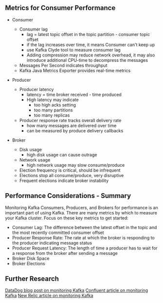 ## Metrics for Consumer Performance
- Consumer
    - Consumer lag
        - lag = latest topic offset in the topic partition - consumer topic offset
        - if the lag increases over time, it means Consumer can't keep up
        - use Kafka Clyde tool to measure consumer lag
        - Adding compression may reduce network overhead, it may also introduce additional CPU-time to decompress the messages
    - Messages Per Second indicates throughput
    - Kafka Java Metrics Exporter provides real-time metrics

- Producer
    - Producer latency
        - latency = time broker received - time produced
        - High latency may indicate
            - too high acks setting
            - too many partitions
            - too many replicas
    - Producer response rate tracks overall delivery rate
        - how many messages are delivered over time
        - can be measured by produce delivery callbacks

- Broker
    - Disk usage
        - high disk usage can cause outrage
    - Network usage
        - high network usage may slow consume/produce
    - Election frequency is critical, should be infrequent
    - Elections stop all consume/produce, very disruptive
    - Frequent elections indicate broker instability


## Performance Considerations - Summary
Monitoring Kafka Consumers, Producers, and Brokers for performance is an important part of using Kafka. There are many metrics by which to measure your Kafka cluster. Focus on these key metrics to get started:
- Consumer Lag: The difference between the latest offset in the topic and the most recently committed consumer offset
- Producer Response Rate: The rate at which the broker is responding to the producer indicating message status
- Producer Request Latency: The length of time a producer has to wait for a response from the broker after sending a message
- Broker Disk Space
- Broker Elections

## Further Research
[DataDog blog post on monitoring Kafka](https://www.datadoghq.com/blog/monitoring-kafka-performance-metrics)
[Confluent article on monitoring Kafka](https://docs.confluent.io/current/kafka/monitoring.html)
[New Relic article on monitoring Kafka](https://blog.newrelic.com/engineering/new-relic-kafkapocalypse/)
